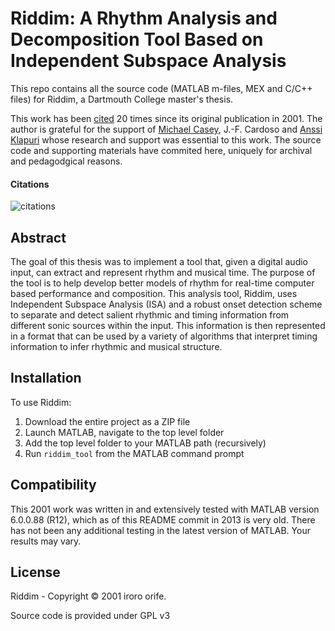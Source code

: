 Riddim: A Rhythm Analysis and Decomposition Tool Based on Independent Subspace Analysis
======

This repo contains all the source code (MATLAB m-files, MEX and C/C++ files) for Riddim, a Dartmouth College master's thesis.

This work has been [cited](http://scholar.google.com/scholar?oi=bibs&hl=en&cites=9249905419987405037) 20 times since its original publication in 2001. The author is grateful for the support of [Michael Casey](http://eamusic.dartmouth.edu/~mcasey/index.html), J.-F. Cardoso and [Anssi Klapuri](http://www.cs.tut.fi/~klap/) whose research and support was essential to this work. The source code and supporting materials have commited here, uniquely for archival and pedagodgical reasons. 


#### Citations
![citations](https://raw.github.com/ruohoruotsi/Riddim/master/docs/riddim_citations.png)


Abstract
------------
The goal of this thesis was to implement a tool that, given a digital audio input, can extract and represent rhythm and musical time. The purpose of the tool is to help develop better models of rhythm for real-time computer based performance and composition. This analysis tool, Riddim, uses Independent Subspace Analysis (ISA) and a robust onset detection scheme to separate and detect salient rhythmic and timing information from different sonic sources within the input. This information is then represented in a format that can be used by a variety of algorithms that interpret timing information to infer rhythmic and musical structure. 


Installation
------------
To use Riddim:

1. Download the entire project as a ZIP file
2. Launch MATLAB, navigate to the top level folder
3. Add the top level folder to your MATLAB path (recursively) 
4. Run `riddim_tool` from the MATLAB command prompt


Compatibility
------------
This 2001 work was written in and extensively tested with MATLAB version 6.0.0.88 (R12), which as of this README commit in 2013 is very old. There has not been any additional testing in the latest version of MATLAB. Your results may vary.


License
-------
Riddim - Copyright © 2001 iroro orife.

Source code is provided under GPL v3